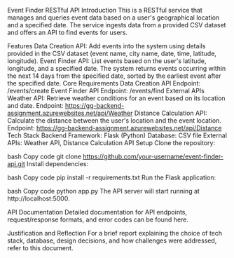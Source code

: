 Event Finder RESTful API
Introduction
This is a RESTful service that manages and queries event data based on a user's geographical location and a specified date. The service ingests data from a provided CSV dataset and offers an API to find events for users.

Features
Data Creation API: Add events into the system using details provided in the CSV dataset (event name, city name, date, time, latitude, longitude).
Event Finder API: List events based on the user's latitude, longitude, and a specified date. The system returns events occurring within the next 14 days from the specified date, sorted by the earliest event after the specified date.
Core Requirements
Data Creation API Endpoint: /events/create
Event Finder API Endpoint: /events/find
External APIs
Weather API: Retrieve weather conditions for an event based on its location and date.
Endpoint: https://gg-backend-assignment.azurewebsites.net/api/Weather
Distance Calculation API: Calculate the distance between the user's location and the event location.
Endpoint: https://gg-backend-assignment.azurewebsites.net/api/Distance
Tech Stack
Backend Framework: Flask (Python)
Database: CSV file
External APIs: Weather API, Distance Calculation API
Setup
Clone the repository:

bash
Copy code
git clone https://github.com/your-username/event-finder-api.git
Install dependencies:

bash
Copy code
pip install -r requirements.txt
Run the Flask application:

bash
Copy code
python app.py
The API server will start running at http://localhost:5000.

API Documentation
Detailed documentation for API endpoints, request/response formats, and error codes can be found here.

Justification and Reflection
For a brief report explaining the choice of tech stack, database, design decisions, and how challenges were addressed, refer to this document.

